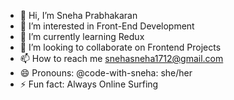 - 👋 Hi, I’m Sneha Prabhakaran
- 👀 I’m interested in Front-End Development
- 🌱 I’m currently learning Redux
- 💞️ I’m looking to collaborate on Frontend Projects
- 📫 How to reach me snehasneha1712@gmail.com
- 😄 Pronouns: @code-with-sneha: she/her
- ⚡ Fun fact: Always Online Surfing

<!---
code-with-sneha/code-with-sneha is a ✨ special ✨ repository because its `README.md` (this file) appears on your GitHub profile.
You can click the Preview link to take a look at your changes.
--->

